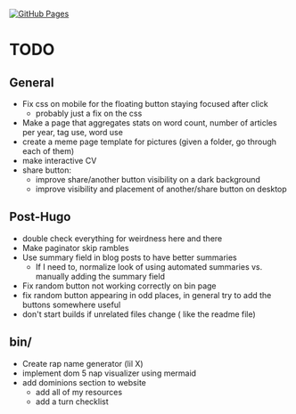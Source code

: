 [![GitHub Pages](https://github.com/strategineer/personal-website/actions/workflows/main.yml/badge.svg)](https://github.com/strategineer/personal-website/actions/workflows/main.yml)

# TODO

## General
- Fix css on mobile for the floating button staying focused after click
    - probably just a fix on the css
- Make a page that aggregates stats on word count, number of articles per year, tag use, word use
- create a meme page template for pictures (given a folder, go through each of them)
- make interactive CV
- share button:
    - improve share/another button visibility on a dark background
    - improve visibility and placement of another/share button on desktop

## Post-Hugo
- double check everything for weirdness here and there
- Make paginator skip rambles
- Use summary field in blog posts to have better summaries
    - If I need to, normalize look of using automated summaries vs. manually adding the summary field
- Fix random button not working correctly on bin page
- fix random button appearing in odd places, in general try to add the buttons somewhere useful
- don't start builds if unrelated files change ( like the readme file)

## bin/
- Create rap name generator (lil X)
- implement dom 5 nap visualizer using mermaid
- add dominions section to website
  - add all of my resources
  - add a turn checklist

